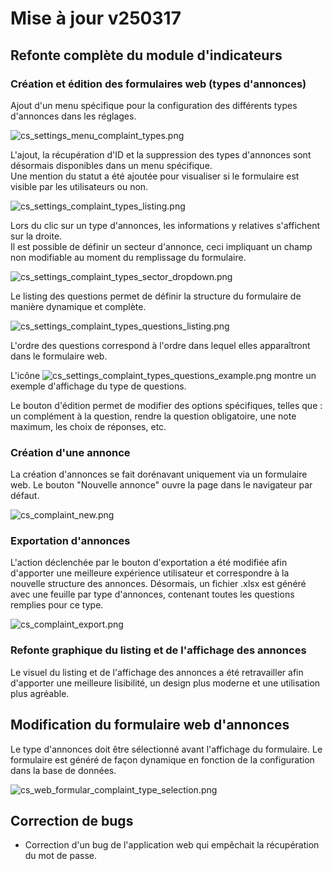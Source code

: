 # Mise à jour v250317

## Refonte complète du module d'indicateurs

### Création et édition des formulaires web (types d'annonces)

Ajout d'un menu spécifique pour la configuration des différents types d'annonces dans les réglages.

![cs_settings_menu_complaint_types.png](cs_settings_menu_complaint_types.png)

L'ajout, la récupération d'ID et la suppression des types d'annonces sont désormais disponibles dans un menu spécifique.
<br/>
Une mention du statut a été ajoutée pour visualiser si le formulaire est visible par les utilisateurs ou non.

![cs_settings_complaint_types_listing.png](cs_settings_complaint_types_listing.png)

Lors du clic sur un type d'annonces, les informations y relatives s'affichent sur la droite.
<br/>
Il est possible de définir un secteur d'annonce, ceci impliquant un champ non modifiable au moment du remplissage du formulaire.

![cs_settings_complaint_types_sector_dropdown.png](cs_settings_complaint_types_sector_dropdown.png)

Le listing des questions permet de définir la structure du formulaire de manière dynamique et complète.

![cs_settings_complaint_types_questions_listing.png](cs_settings_complaint_types_questions_listing.png)

L'ordre des questions correspond à l'ordre dans lequel elles apparaîtront dans le formulaire web. 

L'icône ![cs_settings_complaint_types_questions_example.png](cs_settings_complaint_types_questions_example.png) montre un exemple d'affichage du type de questions.

Le bouton d'édition permet de modifier des options spécifiques, telles que : un complément à la question, rendre la question obligatoire, une note maximum, les choix de réponses, etc.

### Création d'une annonce

La création d'annonces se fait dorénavant uniquement via un formulaire web. Le bouton "Nouvelle annonce" ouvre la page dans le navigateur par défaut.

![cs_complaint_new.png](cs_complaint_new.png)

### Exportation d'annonces

L'action déclenchée par le bouton d'exportation a été modifiée afin d'apporter une meilleure expérience utilisateur et correspondre à la nouvelle structure des annonces.
Désormais, un fichier .xlsx est généré avec une feuille par type d'annonces, contenant toutes les questions remplies pour ce type.

![cs_complaint_export.png](cs_complaint_export.png)

### Refonte graphique du listing et de l'affichage des annonces

Le visuel du listing et de l'affichage des annonces a été retravailler afin d'apporter une meilleure lisibilité, un design plus moderne et une utilisation plus agréable.

## Modification du formulaire web d'annonces

Le type d'annonces doit être sélectionné avant l'affichage du formulaire. Le formulaire est généré de façon dynamique en fonction de la configuration dans la base de données.

![cs_web_formular_complaint_type_selection.png](cs_web_formular_complaint_type_selection.png)

## Correction de bugs

- Correction d'un bug de l'application web qui empêchait la récupération du mot de passe. 
